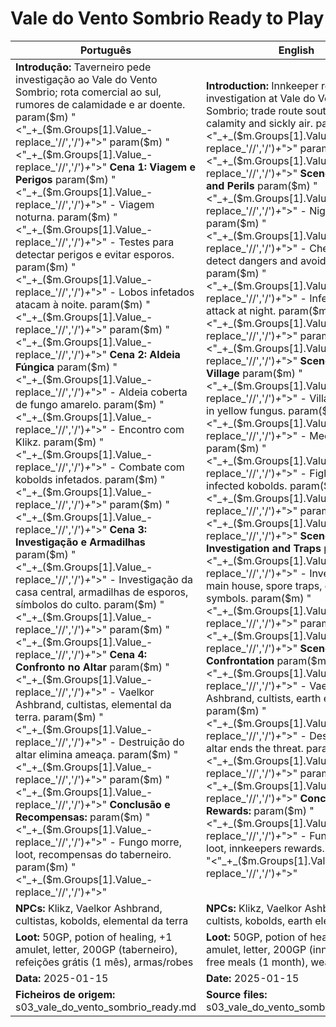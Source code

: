 # Vale do Vento Sombrio  Ready to Play

| Português                                                                                                                                                                                                                                                                                                                                                                                                                                                                                                                                                                                                                                                                                                                                                                         | English                                                                                                                                                                                                                                                                                                                                                                                                                                                                                                                                                                                                                                                                                                                                            |
| --------------------------------------------------------------------------------------------------------------------------------------------------------------------------------------------------------------------------------------------------------------------------------------------------------------------------------------------------------------------------------------------------------------------------------------------------------------------------------------------------------------------------------------------------------------------------------------------------------------------------------------------------------------------------------------------------------------------------------------------------------------------------------- | -------------------------------------------------------------------------------------------------------------------------------------------------------------------------------------------------------------------------------------------------------------------------------------------------------------------------------------------------------------------------------------------------------------------------------------------------------------------------------------------------------------------------------------------------------------------------------------------------------------------------------------------------------------------------------------------------------------------------------------------------- |
| **Introdução:** Taverneiro pede investigação ao Vale do Vento Sombrio; rota comercial ao sul, rumores de calamidade e ar doente. param($m) "<"_+_($m.Groups[1].Value_-replace_'//','/')_+_">"  param($m) "<"_+_($m.Groups[1].Value_-replace_'//','/')_+_">" **Cena 1: Viagem e Perigos** param($m) "<"_+_($m.Groups[1].Value_-replace_'//','/')_+_">" - Viagem noturna. param($m) "<"_+_($m.Groups[1].Value_-replace_'//','/')_+_">" - Testes para detectar perigos e evitar esporos. param($m) "<"_+_($m.Groups[1].Value_-replace_'//','/')_+_">" - Lobos infetados atacam à noite. param($m) "<"_+_($m.Groups[1].Value_-replace_'//','/')_+_">"  param($m) "<"_+_($m.Groups[1].Value_-replace_'//','/')_+_">" **Cena 2: Aldeia Fúngica** param($m) "<"_+_($m.Groups[1].Value_-replace_'//','/')_+_">" - Aldeia coberta de fungo amarelo. param($m) "<"_+_($m.Groups[1].Value_-replace_'//','/')_+_">" - Encontro com Klikz. param($m) "<"_+_($m.Groups[1].Value_-replace_'//','/')_+_">" - Combate com kobolds infetados. param($m) "<"_+_($m.Groups[1].Value_-replace_'//','/')_+_">"  param($m) "<"_+_($m.Groups[1].Value_-replace_'//','/')_+_">" **Cena 3: Investigação e Armadilhas** param($m) "<"_+_($m.Groups[1].Value_-replace_'//','/')_+_">" - Investigação da casa central, armadilhas de esporos, símbolos do culto. param($m) "<"_+_($m.Groups[1].Value_-replace_'//','/')_+_">"  param($m) "<"_+_($m.Groups[1].Value_-replace_'//','/')_+_">" **Cena 4: Confronto no Altar** param($m) "<"_+_($m.Groups[1].Value_-replace_'//','/')_+_">" - Vaelkor Ashbrand, cultistas, elemental da terra. param($m) "<"_+_($m.Groups[1].Value_-replace_'//','/')_+_">" - Destruição do altar elimina ameaça. param($m) "<"_+_($m.Groups[1].Value_-replace_'//','/')_+_">"  param($m) "<"_+_($m.Groups[1].Value_-replace_'//','/')_+_">" **Conclusão e Recompensas:** param($m) "<"_+_($m.Groups[1].Value_-replace_'//','/')_+_">" - Fungo morre, loot, recompensas do taberneiro. param($m) "<"_+_($m.Groups[1].Value_-replace_'//','/')_+_">"  | **Introduction:** Innkeeper requests investigation at Vale do Vento Sombrio; trade route south, rumors of calamity and sickly air. param($m) "<"_+_($m.Groups[1].Value_-replace_'//','/')_+_">"  param($m) "<"_+_($m.Groups[1].Value_-replace_'//','/')_+_">" **Scene 1: Journey and Perils** param($m) "<"_+_($m.Groups[1].Value_-replace_'//','/')_+_">" - Night journey. param($m) "<"_+_($m.Groups[1].Value_-replace_'//','/')_+_">" - Checks to detect dangers and avoid spores. param($m) "<"_+_($m.Groups[1].Value_-replace_'//','/')_+_">" - Infected wolves attack at night. param($m) "<"_+_($m.Groups[1].Value_-replace_'//','/')_+_">"  param($m) "<"_+_($m.Groups[1].Value_-replace_'//','/')_+_">" **Scene 2: Fungal Village** param($m) "<"_+_($m.Groups[1].Value_-replace_'//','/')_+_">" - Village covered in yellow fungus. param($m) "<"_+_($m.Groups[1].Value_-replace_'//','/')_+_">" - Meet Klikz. param($m) "<"_+_($m.Groups[1].Value_-replace_'//','/')_+_">" - Fight with infected kobolds. param($m) "<"_+_($m.Groups[1].Value_-replace_'//','/')_+_">"  param($m) "<"_+_($m.Groups[1].Value_-replace_'//','/')_+_">" **Scene 3: Investigation and Traps** param($m) "<"_+_($m.Groups[1].Value_-replace_'//','/')_+_">" - Investigation of main house, spore traps, cult symbols. param($m) "<"_+_($m.Groups[1].Value_-replace_'//','/')_+_">"  param($m) "<"_+_($m.Groups[1].Value_-replace_'//','/')_+_">" **Scene 4: Altar Confrontation** param($m) "<"_+_($m.Groups[1].Value_-replace_'//','/')_+_">" - Vaelkor Ashbrand, cultists, earth elemental. param($m) "<"_+_($m.Groups[1].Value_-replace_'//','/')_+_">" - Destroying the altar ends the threat. param($m) "<"_+_($m.Groups[1].Value_-replace_'//','/')_+_">"  param($m) "<"_+_($m.Groups[1].Value_-replace_'//','/')_+_">" **Conclusion and Rewards:** param($m) "<"_+_($m.Groups[1].Value_-replace_'//','/')_+_">" - Fungus dies, loot, innkeepers rewards. param($m) "<"_+_($m.Groups[1].Value_-replace_'//','/')_+_">"  |
| **NPCs:** Klikz, Vaelkor Ashbrand, cultistas, kobolds, elemental da terra                                                                                                                                                                                                                                                                                                                                                                                                                                                                                                                                                                                                                                                                                                         | **NPCs:** Klikz, Vaelkor Ashbrand, cultists, kobolds, earth elemental                                                                                                                                                                                                                                                                                                                                                                                                                                                                                                                                                                                                                                                                              |
| **Loot:** 50GP, potion of healing, +1 amulet, letter, 200GP (taberneiro), refeições grátis (1 mês), armas/robes                                                                                                                                                                                                                                                                                                                                                                                                                                                                                                                                                                                                                                                                   | **Loot:** 50GP, potion of healing, +1 amulet, letter, 200GP (innkeeper), free meals (1 month), weapons/robes                                                                                                                                                                                                                                                                                                                                                                                                                                                                                                                                                                                                                                       |
| **Data:** 2025-01-15                                                                                                                                                                                                                                                                                                                                                                                                                                                                                                                                                                                                                                                                                                                                                              | **Date:** 2025-01-15                                                                                                                                                                                                                                                                                                                                                                                                                                                                                                                                                                                                                                                                                                                               |
| **Ficheiros de origem:** s03_vale_do_vento_sombrio_ready.md                                                                                                                                                                                                                                                                                                                                                                                                                                                                                                                                                                                                                                                                                                                       | **Source files:** s03_vale_do_vento_sombrio_ready.md                                                                                                                                                                                                                                                                                                                                                                                                                                                                                                                                                                                                                                                                                               |

























